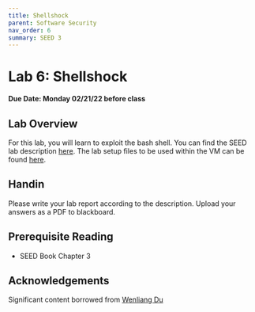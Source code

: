 ```yaml
---
title: Shellshock
parent: Software Security
nav_order: 6
summary: SEED 3
---
```


# Lab 6: Shellshock

**Due Date: Monday 02/21/22 before class**

## Lab Overview

For this lab, you will learn to exploit the bash shell.
You can find the SEED lab description [here](https://seedsecuritylabs.org/Labs_20.04/Files/Shellshock/Shellshock.pdf).
The
lab setup files to be used within the VM can be found [here](https://seedsecuritylabs.org/Labs_20.04/Files/Shellshock/Labsetup.zip). 

## Handin
Please write your lab report according to the description. Upload your answers as a PDF to blackboard. 

## Prerequisite Reading
- SEED Book Chapter 3

## Acknowledgements 
Significant content borrowed from [Wenliang Du](https://web.ecs.syr.edu/~wedu/)
